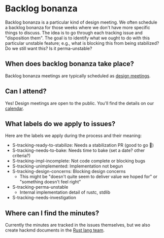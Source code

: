 # Backlog bonanza

Backlog bonanza is a particular kind of design meeting. We often schedule a backlog bonanza for those weeks where we don't have more specific things to discuss. The idea is to go through each tracking issue and "disposition them". The goal is to identify what we ought to do with this particular unstable feature; e.g., what is blocking this from being stabilized? Do we still want this? Is it perma-unstable?

## When does backlog bonanza take place?

Backlog bonanza meetings are typically scheduled as [design meetings](design.md).

## Can I attend?

Yes! Design meetings are open to the public. You'll find the details on our [calendar](../calendar.md).

## What labels do we apply to issues?

Here are the labels we apply during the process and their meaning:

* S-tracking-ready-to-stabilize: Needs a stabilization PR (good to go :train:)
* S-tracking-needs-to-bake: Needs time to bake (set a date? other criteria?)
* S-tracking-impl-incomplete: Not code complete or blocking bugs
* S-tracking-unimplemented: Implementation not begun
* S-tracking-design-concerns: Blocking design concerns
    * This might be "doesn't quite seem to deliver value we hoped for" or "something doesn't feel right"
* S-tracking-perma-unstable
    * Internal implementation detail of rustc, stdlib
* S-tracking-needs-investigation

## Where can I find the minutes?

Currently the minutes are tracked in the issues themselves, but we also create hackmd documents in the [Rust lang team](https://hackmd.io/@rust-lang-team).
